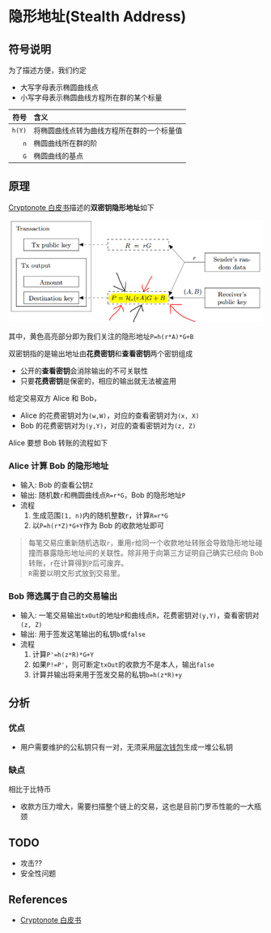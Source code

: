 # 隐形地址(Stealth Address)

## 符号说明

为了描述方便，我们约定

- 大写字母表示椭圆曲线点
- 小写字母表示椭圆曲线方程所在群的某个标量

|   符号 | 含义                                       |
| -----: | :----------------------------------------- |
| `h(Y)` | 将椭圆曲线点转为曲线方程所在群的一个标量值 |
|    `n` | 椭圆曲线所在群的阶                         |
|    `G` | 椭圆曲线的基点                             |

## 原理

[Cryptonote 白皮书](https://cryptonote.org/whitepaper.pdf)描述的**双密钥隐形地址**如下

![Cryptonote描述的双密钥隐形地址](./images/stealth-address-cryptonote.png)

其中，黄色高亮部分即为我们关注的隐形地址`P=h(r*A)*G+B`

双密钥指的是输出地址由**花费密钥**和**查看密钥**两个密钥组成

- 公开的**查看密钥**会消除输出的不可关联性
- 只要**花费密钥**是保密的，相应的输出就无法被盗用

给定交易双方 Alice 和 Bob，

- Alice 的花费密钥对为`(w,W)`，对应的查看密钥对为`(x, X)`
- Bob 的花费密钥对为`(y,Y)`，对应的查看密钥对为`(z, Z)`

Alice 要想 Bob 转账的流程如下

### Alice 计算 Bob 的隐形地址

- 输入: Bob 的查看公钥`Z`
- 输出: 随机数`r`和椭圆曲线点`R=r*G`，Bob 的隐形地址`P`
- 流程
  1. 生成范围`[1, n)`内的随机整数`r`，计算`R=r*G`
  2. 以`P=h(r*Z)*G+Y`作为 Bob 的收款地址即可

> 每笔交易应重新随机选取`r`，重用`r`给同一个收款地址转账会导致隐形地址碰撞而暴露隐形地址间的关联性。除非用于向第三方证明自己确实已经向 Bob 转账，`r`在计算得到`P`后可废弃。  
> `R`需要以明文形式放到交易里。

### Bob 筛选属于自己的交易输出

- 输入: 一笔交易输出`txOut`的地址`P`和曲线点`R`，花费密钥对`(y,Y)`，查看密钥对`(z, Z)`
- 输出: 用于签发这笔输出的私钥`b`或`false`
- 流程
  1. 计算`P'=h(z*R)*G+Y`
  2. 如果`P!=P'`，则可断定`txOut`的收款方不是本人，输出`false`
  3. 计算并输出将来用于签发交易的私钥`b=h(z*R)+y`

## 分析

### 优点

- 用户需要维护的公私钥只有一对，无须采用[层次钱包](https://github.com/bitcoin/bips/blob/master/bip-0032.mediawiki)生成一堆公私钥

### 缺点

相比于比特币

- 收款方压力增大，需要扫描整个链上的交易，这也是目前门罗币性能的一大瓶颈

## TODO

- 攻击??
- 安全性问题

## References

- [Cryptonote 白皮书](https://cryptonote.org/whitepaper.pdf)
